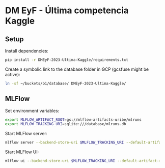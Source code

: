# DM EyF - Última competencia Kaggle

## Setup

Install dependencies:

```bash
pip install -r DMEyF-2023-Ultima-Kaggle/requirements.txt
```

Create a symbolic link to the database folder in GCP (gcsfuse might be active):

```bash
ln -sf ~/buckets/b1/database/ DMEyF-2023-Ultima-Kaggle/
```

## MLFlow

Set environment variables:

```bash
export MLFLOW_ARTIFACT_ROOT=gs://mlflow-artifacts-uribe/mlruns
export MLFLOW_TRACKING_URI=sqlite:///database/mlruns.db
```

Start MLFlow server:

```bash
mlflow server --backend-store-uri $MLFLOW_TRACKING_URI --default-artifact-root $MLFLOW_ARTIFACT_ROOT --host 0.0.0.0 --port 6000
```

Start MLFlow UI:

```bash
mlflow ui --backend-store-uri $MLFLOW_TRACKING_URI --default-artifact-root $MLFLOW_ARTIFACT_ROOT --host 0.0.0.0 --port 5000
```
